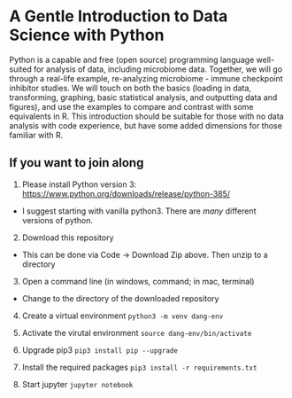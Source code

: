 # A Gentle Introduction to Data Science with Python
Python is a capable and free (open source) programming language well-suited for analysis of data, including microbiome data. Together, we will go through a real-life example, re-analyzing microbiome - immune checkpoint inhibitor studies. We will touch on both the basics (loading in data, transforming, graphing, basic statistical analysis, and outputting data and figures), and use the examples to compare and contrast with some equivalents in R. This introduction should be suitable for those with no data analysis with code experience, but have some added dimensions for those familiar with R.

## If you want to join along
1. Please install Python version 3:
https://www.python.org/downloads/release/python-385/
- I suggest starting with vanilla python3. There are _many_ different versions of python. 

2. Download this repository
- This can be done via Code -> Download Zip above. Then unzip to a directory

3. Open a command line (in windows, command; in mac, terminal)
- Change to the directory of the downloaded repository

4. Create a virtual environment
`python3 -m venv dang-env`

5. Activate the virutal environment
`source dang-env/bin/activate`

6. Upgrade pip3
`pip3 install pip --upgrade`

7. Install the required packages
`pip3 install -r requirements.txt`

8. Start jupyter
`jupyter notebook`